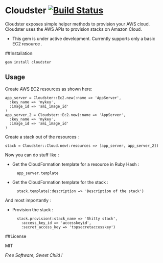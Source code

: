 # Cloudster [![Build Status](https://travis-ci.org/emilsoman/cloudster.png)](https://travis-ci.org/[YOUR_GITHUB_USERNAME]/[YOUR_PROJECT_NAME])

Cloudster exposes simple helper methods to provision your AWS cloud.
Cloudster uses the AWS APIs to provision stacks on Amazon Cloud.


- This gem is under active development. Currently supports only a basic EC2 resource .

##Installation

    gem install cloudster

## Usage

Create AWS EC2 resources as shown here:

    app_server = Cloudster::Ec2.new(:name => 'AppServer',
      :key_name => 'mykey',
      :image_id => 'ami_image_id'
    )
    app_server_2 = Cloudster::Ec2.new(:name => 'AppServer',
      :key_name => 'mykey',
      :image_id => 'ami_image_id'
    )

Create a stack out of the resources :

    stack = Cloudster::Cloud.new(:resources => [app_server, app_server_2])
Now you can do stuff like :

- Get the CloudFormation template for a resource in Ruby Hash :
    
        app_server.template
- Get the CloudFormation template for the stack :
    
        stack.template(:description => 'Description of the stack')
    
And most importantly :

- Provision the stack :

        stack.provision(:stack_name => 'Shitty stack',
          :access_key_id => 'accesskeyid',
          :secret_access_key => 'topsecretaccesskey')



##License

MIT

*Free Software, Sweet Child !*
